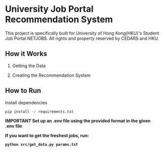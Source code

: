 # University Job Portal Recommendation System
This project is specifically built for University of Hong Kong(HKU)'s Student Job Portal NETJOBS. All rights and property reserved by CEDARS and HKU.

## How it Works

1. Getting the Data

2. Creating the Recommendation System

## How to Run
Install dependencies
```bash
pip install -r requirements.txt
```
<strong>IMPORTANT<strong>
Set up an .env file using the provided format in the given .env file

If you want to get the freshest jobs, run:
```bash
python src/get_data.py params.txt
```
